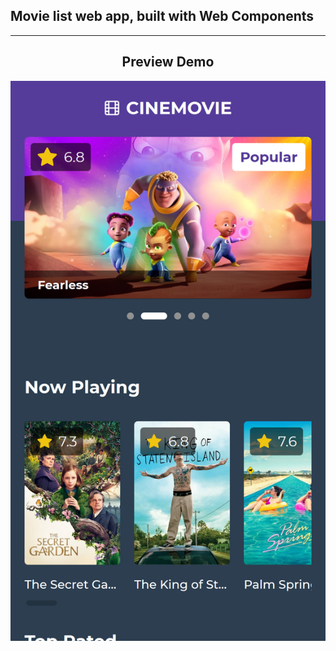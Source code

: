 <h2>Movie list web app, built with Web Components </h2>

<hr />

<div align=center>

<h2>Preview Demo</h2>

[![cinemovie](./screenshot.png)](https://ahmadertarizqi.github.io/cinemovie/)

</div>